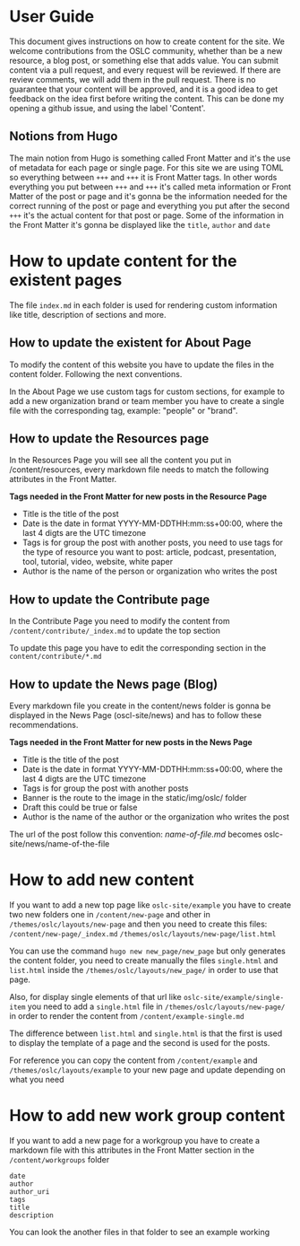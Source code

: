 # User Guide

This document gives instructions on how to create content for the site. We welcome contributions from the OSLC community, whether than be a new resource, a blog post, or something else that adds value. You can submit content via a pull request, and every request will be reviewed. If there are review comments, we will add them in the pull request. There is no guarantee that your content will be approved, and it is a good idea to get feedback on the idea first before writing the content. This can be done my opening a github issue, and using the label 'Content'.

## Notions from Hugo
The main notion from Hugo is something called Front Matter and it's the use of metadata for each page or single page. For this site we are using TOML so everything between `+++` and `+++` it is Front Matter tags. In other words everything you put between `+++` and `+++` it's called meta information or Front Matter of the post or page and it's gonna be the information needed for the correct running of the post or page and everything you put after the second `+++` it's the actual content for that post or page. Some of the information in the Front Matter it's gonna be displayed like the `title`, `author` and `date`

# How to update content for the existent pages

The file `index.md` in each folder is used for rendering custom information like title, description of sections and more.

## How to update the existent for About Page

To modify the content of this website you have to update the files in the content folder. Following the next conventions.

In the About Page we use custom tags for custom sections, for example to add a new organization brand or team member you have to create a single file with the corresponding tag, example: "people" or "brand".

## How to update the Resources page 
In the Resources Page you will see all the content you put in /content/resources, every markdown file 
needs to match the following attributes in the Front Matter.

**Tags needed in the Front Matter for new posts in the Resource Page**

* Title is the title of the post
* Date is the date in format YYYY-MM-DDTHH:mm:ss+00:00, where the last 4 digts are the UTC timezone
* Tags is for group the post with another posts, you need to use tags for the type of resource you want to post: article, podcast, presentation, tool, tutorial, video, website, white paper
* Author is the name of the person or organization who writes the post

## How to update the Contribute page
In the Contribute Page you need to modify the content from `/content/contribute/_index.md` to update the top section

To update this page you have to edit the corresponding section in the `content/contribute/*.md`

## How to update the News page (Blog)

Every markdown file you create in the content/news folder is gonna be displayed in the News Page (oscl-site/news) and has to follow these recommendations.

**Tags needed in the Front Matter for new posts in the News Page**

* Title is the title of the post
* Date is the date in format YYYY-MM-DDTHH:mm:ss+00:00, where the last 4 digts are the UTC timezone
* Tags is for group the post with another posts
* Banner is the route to the image in the static/img/oslc/ folder 
* Draft this could be true or false
* Author is the name of the author or the organization who writes the post

The url of the post follow this convention: _name-of-file.md_ becomes oslc-site/news/name-of-the-file 

# How to add new content

If you want to add a new top page like `oslc-site/example` you have to create two new folders one in `/content/new-page` and other in `/themes/oslc/layouts/new-page` and then you need to create this files: `/content/new-page/_index.md` `/themes/oslc/layouts/new-page/list.html` 

You can use the command `hugo new new_page/new_page` but only generates the content folder, you need to create manually the files `single.html` and `list.html` inside the `/themes/oslc/layouts/new_page/` in order to use that page.

Also, for display single elements of that url like `oslc-site/example/single-item` you need to add a `single.html` file in `/themes/oslc/layouts/new-page/` in order to render the content from 
`/content/example-single.md`

The difference between `list.html` and `single.html` is that the first is used to display the template of a page and the second is used for the posts.

For reference you can copy the content from `/content/example` and `/themes/oslc/layouts/example` to your new page and update depending on what you need

# How to add new work group content

If you want to add a new page for a workgroup you have to create a markdown file with this attributes in the Front Matter section in the `/content/workgroups` folder

```
date
author
author_uri
tags
title
description
```

You can look the another files in that folder to see an example working